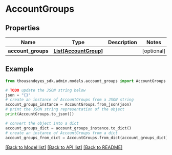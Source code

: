# AccountGroups


## Properties

Name | Type | Description | Notes
------------ | ------------- | ------------- | -------------
**account_groups** | [**List[AccountGroup]**](AccountGroup.md) |  | [optional] 

## Example

```python
from thousandeyes_sdk.admin.models.account_groups import AccountGroups

# TODO update the JSON string below
json = "{}"
# create an instance of AccountGroups from a JSON string
account_groups_instance = AccountGroups.from_json(json)
# print the JSON string representation of the object
print(AccountGroups.to_json())

# convert the object into a dict
account_groups_dict = account_groups_instance.to_dict()
# create an instance of AccountGroups from a dict
account_groups_from_dict = AccountGroups.from_dict(account_groups_dict)
```
[[Back to Model list]](../README.md#documentation-for-models) [[Back to API list]](../README.md#documentation-for-api-endpoints) [[Back to README]](../README.md)


